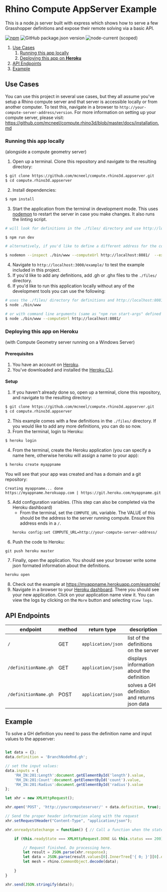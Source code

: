 # Rhino Compute AppServer Example
This is a node.js server built with express which shows how to serve a few Grasshopper definitions and expose their remote solving via a basic API.

[![npm](https://img.shields.io/npm/v/@mcneel/compute.rhino3d.appserver?style=flat-square)](https://www.npmjs.com/package/@mcneel/compute.rhino3d.appserver)
![GitHub package.json version](https://img.shields.io/github/package-json/v/mcneel/compute.rhino3d.appserver?style=flat-square)
![node-current (scoped)](https://img.shields.io/node/v/@mcneel/compute.rhino3d.appserver?style=flat-square)

1. [Use Cases](#use-cases)
    1. [Running this app locally](#running-this-app-locally)
    2. [Deploying this app on **Heroku** ](#deploying-this-app-on-heroku)
2. [API Endpoints](#api-endpoints)
3. [Example](#example)

## Use Cases

You can use this project in several use cases, but they all assume you've setup a Rhino compute server and that server is accessible locally or from another computer. To test this, navigate in a browser to `http://your-compute-server-address/version`. For more information on setting up your compute server, please visit: https://github.com/mcneel/compute.rhino3d/blob/master/docs/installation.md

### Running this app locally
(alongside a compute geometry server)
1. Open up a terminal. Clone this repository and navigate to the resulting directory: 
``` bash
$ git clone https://github.com/mcneel/compute.rhino3d.appserver.git
$ cd compute.rhino3d.appserver
```
2. Install dependencies:
```bash
$ npm install
```
3. Start the application from the terminal in development mode. This uses [nodemon](https://nodemon.io/) to restart the server in case you make changes. It also runs the linting script.
```bash
# will look for definitions in the ./files/ directory and use http://localhost:8081 as the compute server address

$ npm run dev

# alternatively, if you'd like to define a different address for the compute server (check the 'dev' script in packages.json):

$ nodemon --inspect ./bin/www --computeUrl http://localhost:8081/  --exec \"npm run lint && node\""
```
4. Navigate to `http://localhost:3000/example/` to test the example included in this project.
5. If you'd like to add any definitions, add .gh or .ghx files to the `./files/` directory.
6. If you'd like to run this application locally without any of the development tools you can use the following:

```bash
# uses the ./files/ directory for definitions and http://localhost:8081 as the compute server url (same as "npm run start" defined in package.json)
$ node ./bin/www

# or with command line arguments (same as "npm run start-args" defined in package.json)
$ node ./bin/www --computeUrl http://localhost:8081/
```

### Deploying this app on **Heroku** 
(with Compute Geometry server running on a Windows Server)

#### Prerequisites
1. You have an account on [Heroku](https://heroku.com).
2. You've downloaded and installed the [Heroku CLI](https://devcenter.heroku.com/articles/heroku-cli#download-and-install).

#### Setup
1. If you haven't already done so, open up a terminal, clone this repository, and navigate to the resulting directory: 
``` bash
$ git clone https://github.com/mcneel/compute.rhino3d.appserver.git
$ cd compute.rhino3d.appserver
```
2. This example comes with a few definitions in the `./files/` directory. If you would like to add any more definitions, you can do so now.
3. From the terminal, login to Heroku:
``` bash
$ heroku login
```
4. From the terminal, create the Heroku application (you can specify a name here, otherwise heroku will assign a name to your app):
``` bash
$ heroku create myappname
```
You will see that your app was created and has a domain and a git repository:
```
Creating myappname... done
https://myappname.herokuapp.com | https://git.heroku.com/myappname.git
```
5. Add configuration variables.
(This step can also be completed via the Heroku dashboard)
   - From the terminal, set the `COMPUTE_URL` variable. The VALUE of this should be the address to the server running compute. Ensure this address ends in a `/`.
   ```bash
   heroku config:set COMPUTE_URL=http://your-compute-server-address/
   ``` 
6. Push the code to Heroku:
```
git push heroku master
```
7. Finally, open the application. You should see your browser write some json formated information about the definitions.
```bash
heroku open
```
8. Check out the example at https://myappname.herokuapp.com/example/ 
9. Navigate in a browser to your [Heroku dashboard](https://dashboard.heroku.com/). There you should see your new application. Click on your application name view it. You can view the logs by clicking on the `More` button and selecting `View logs`.

## API Endpoints

endpoint | method | return type | description
------------ | ------------- | ------------- | -------------
`/` | GET | `application/json` | list of the definitions on the server
`/definitionName.gh` | GET |  `application/json` | displays information about the definition
`/definitionName.gh` | POST |  `application/json` | solves a GH definition and returns json data

## Example

To solve a GH definition you need to pass the definition name and input values to the appserver:

```javascript

let data = {};
data.definition = 'BranchNodeRnd.gh';

// set the input values:
data.inputs = {
    'RH_IN:201:Length':document.getElementById('length').value,
    'RH_IN:201:Count':document.getElementById('count').value,
    'RH_IN:201:Radius':document.getElementById('radius').value
};

let xhr = new XMLHttpRequest();

xhr.open('POST', 'http://yourcomputeserver/' + data.definition, true);

// Send the proper header information along with the request
xhr.setRequestHeader("Content-Type", "application/json");

xhr.onreadystatechange = function() { // Call a function when the state changes.

    if (this.readyState === XMLHttpRequest.DONE && this.status === 200) {

        // Request finished. Do processing here.  
        let result = JSON.parse(xhr.response);
        let data = JSON.parse(result.values[0].InnerTree['{ 0; }'][0].data);
        let mesh = rhino.CommonObject.decode(data);
            
    }
}

xhr.send(JSON.stringify(data));
```
